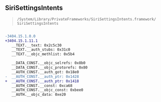 ## SiriSettingsIntents

> `/System/Library/PrivateFrameworks/SiriSettingsIntents.framework/SiriSettingsIntents`

```diff

-3404.15.1.0.0
+3404.15.1.11.1
   __TEXT.__text: 0x2c5c30
   __TEXT.__auth_stubs: 0x31c0
   __TEXT.__objc_methlist: 0x5b4

   __DATA_CONST.__objc_selrefs: 0x8b0
   __DATA_CONST.__objc_protorefs: 0x80
   __AUTH_CONST.__auth_got: 0x18e0
-  __AUTH_CONST.__auth_ptr: 0x1428
+  __AUTH_CONST.__auth_ptr: 0x1418
   __AUTH_CONST.__const: 0xca68
   __AUTH_CONST.__objc_const: 0xbee0
   __AUTH.__objc_data: 0xe20

```
